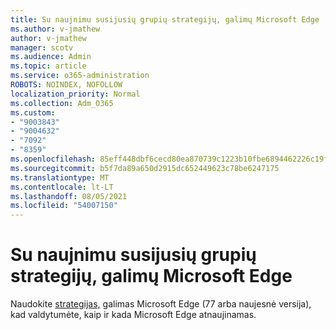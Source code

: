 ```yaml
---
title: Su naujnimu susijusių grupių strategijų, galimų Microsoft Edge
ms.author: v-jmathew
author: v-jmathew
manager: scotv
ms.audience: Admin
ms.topic: article
ms.service: o365-administration
ROBOTS: NOINDEX, NOFOLLOW
localization_priority: Normal
ms.collection: Adm_O365
ms.custom:
- "9003843"
- "9004632"
- "7092"
- "8359"
ms.openlocfilehash: 85eff448dbf6cecd80ea870739c1223b10fbe6894462226c19fd9aae26faad6b
ms.sourcegitcommit: b5f7da89a650d2915dc652449623c78be6247175
ms.translationtype: MT
ms.contentlocale: lt-LT
ms.lasthandoff: 08/05/2021
ms.locfileid: "54007150"
---
```

# <a name="use-update-related-group-policies-available-in-microsoft-edge"></a>Su naujnimu susijusių grupių strategijų, galimų Microsoft Edge

Naudokite [strategijas,](https://go.microsoft.com/fwlink/?linkid=2134862) galimas Microsoft Edge (77 arba naujesnė versija), kad valdytumėte, kaip ir kada Microsoft Edge atnaujinamas.
